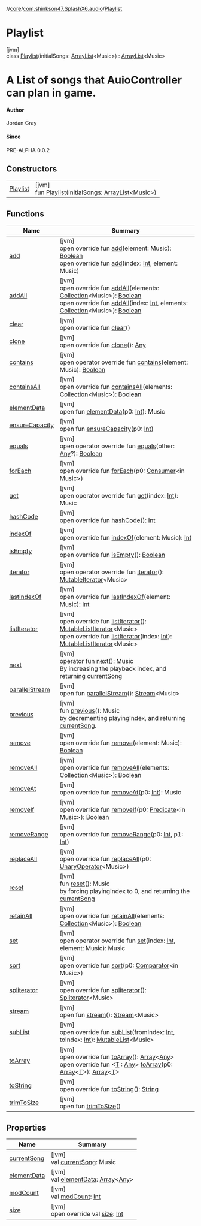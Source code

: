 //[core](../../../index.md)/[com.shinkson47.SplashX6.audio](../index.md)/[Playlist](index.md)

# Playlist

[jvm]\
class [Playlist](index.md)(initialSongs: [ArrayList](https://docs.oracle.com/javase/8/docs/api/java/util/ArrayList.html)&lt;Music&gt;) : [ArrayList](https://docs.oracle.com/javase/8/docs/api/java/util/ArrayList.html)&lt;Music&gt; 

# A List of songs that AuioController can plan in game.

#### Author

Jordan Gray

#### Since

PRE-ALPHA 0.0.2

## Constructors

| | |
|---|---|
| [Playlist](-playlist.md) | [jvm]<br>fun [Playlist](-playlist.md)(initialSongs: [ArrayList](https://docs.oracle.com/javase/8/docs/api/java/util/ArrayList.html)&lt;Music&gt;) |

## Functions

| Name | Summary |
|---|---|
| [add](index.md#-935848093%2FFunctions%2F971615585) | [jvm]<br>open override fun [add](index.md#-935848093%2FFunctions%2F971615585)(element: Music): [Boolean](https://kotlinlang.org/api/latest/jvm/stdlib/kotlin/-boolean/index.html)<br>open override fun [add](index.md#1967471866%2FFunctions%2F971615585)(index: [Int](https://kotlinlang.org/api/latest/jvm/stdlib/kotlin/-int/index.html), element: Music) |
| [addAll](index.md#-617826294%2FFunctions%2F971615585) | [jvm]<br>open override fun [addAll](index.md#-617826294%2FFunctions%2F971615585)(elements: [Collection](https://kotlinlang.org/api/latest/jvm/stdlib/kotlin.collections/-collection/index.html)&lt;Music&gt;): [Boolean](https://kotlinlang.org/api/latest/jvm/stdlib/kotlin/-boolean/index.html)<br>open override fun [addAll](index.md#1844997905%2FFunctions%2F971615585)(index: [Int](https://kotlinlang.org/api/latest/jvm/stdlib/kotlin/-int/index.html), elements: [Collection](https://kotlinlang.org/api/latest/jvm/stdlib/kotlin.collections/-collection/index.html)&lt;Music&gt;): [Boolean](https://kotlinlang.org/api/latest/jvm/stdlib/kotlin/-boolean/index.html) |
| [clear](../../com.shinkson47.SplashX6.game/-advancement-tree/index.md#-24309431%2FFunctions%2F971615585) | [jvm]<br>open override fun [clear](../../com.shinkson47.SplashX6.game/-advancement-tree/index.md#-24309431%2FFunctions%2F971615585)() |
| [clone](../../com.shinkson47.SplashX6.game/-advancement-tree/index.md#936115257%2FFunctions%2F971615585) | [jvm]<br>open override fun [clone](../../com.shinkson47.SplashX6.game/-advancement-tree/index.md#936115257%2FFunctions%2F971615585)(): [Any](https://kotlinlang.org/api/latest/jvm/stdlib/kotlin/-any/index.html) |
| [contains](index.md#2038080595%2FFunctions%2F971615585) | [jvm]<br>open operator override fun [contains](index.md#2038080595%2FFunctions%2F971615585)(element: Music): [Boolean](https://kotlinlang.org/api/latest/jvm/stdlib/kotlin/-boolean/index.html) |
| [containsAll](index.md#1857253%2FFunctions%2F971615585) | [jvm]<br>open override fun [containsAll](index.md#1857253%2FFunctions%2F971615585)(elements: [Collection](https://kotlinlang.org/api/latest/jvm/stdlib/kotlin.collections/-collection/index.html)&lt;Music&gt;): [Boolean](https://kotlinlang.org/api/latest/jvm/stdlib/kotlin/-boolean/index.html) |
| [elementData](../../com.shinkson47.SplashX6.game/-advancement-tree/index.md#2127961038%2FFunctions%2F971615585) | [jvm]<br>open fun [elementData](../../com.shinkson47.SplashX6.game/-advancement-tree/index.md#2127961038%2FFunctions%2F971615585)(p0: [Int](https://kotlinlang.org/api/latest/jvm/stdlib/kotlin/-int/index.html)): Music |
| [ensureCapacity](../../com.shinkson47.SplashX6.game/-advancement-tree/index.md#-1361101014%2FFunctions%2F971615585) | [jvm]<br>open fun [ensureCapacity](../../com.shinkson47.SplashX6.game/-advancement-tree/index.md#-1361101014%2FFunctions%2F971615585)(p0: [Int](https://kotlinlang.org/api/latest/jvm/stdlib/kotlin/-int/index.html)) |
| [equals](../../com.shinkson47.SplashX6.game/-advancement-tree/index.md#450163474%2FFunctions%2F971615585) | [jvm]<br>open operator override fun [equals](../../com.shinkson47.SplashX6.game/-advancement-tree/index.md#450163474%2FFunctions%2F971615585)(other: [Any](https://kotlinlang.org/api/latest/jvm/stdlib/kotlin/-any/index.html)?): [Boolean](https://kotlinlang.org/api/latest/jvm/stdlib/kotlin/-boolean/index.html) |
| [forEach](index.md#446802586%2FFunctions%2F971615585) | [jvm]<br>open override fun [forEach](index.md#446802586%2FFunctions%2F971615585)(p0: [Consumer](https://docs.oracle.com/javase/8/docs/api/java/util/function/Consumer.html)&lt;in Music&gt;) |
| [get](../../com.shinkson47.SplashX6.game/-advancement-tree/index.md#1986850878%2FFunctions%2F971615585) | [jvm]<br>open operator override fun [get](../../com.shinkson47.SplashX6.game/-advancement-tree/index.md#1986850878%2FFunctions%2F971615585)(index: [Int](https://kotlinlang.org/api/latest/jvm/stdlib/kotlin/-int/index.html)): Music |
| [hashCode](../../com.shinkson47.SplashX6.game/-advancement-tree/index.md#1188567444%2FFunctions%2F971615585) | [jvm]<br>open override fun [hashCode](../../com.shinkson47.SplashX6.game/-advancement-tree/index.md#1188567444%2FFunctions%2F971615585)(): [Int](https://kotlinlang.org/api/latest/jvm/stdlib/kotlin/-int/index.html) |
| [indexOf](index.md#148168251%2FFunctions%2F971615585) | [jvm]<br>open override fun [indexOf](index.md#148168251%2FFunctions%2F971615585)(element: Music): [Int](https://kotlinlang.org/api/latest/jvm/stdlib/kotlin/-int/index.html) |
| [isEmpty](../../com.shinkson47.SplashX6.game/-advancement-tree/index.md#996273107%2FFunctions%2F971615585) | [jvm]<br>open override fun [isEmpty](../../com.shinkson47.SplashX6.game/-advancement-tree/index.md#996273107%2FFunctions%2F971615585)(): [Boolean](https://kotlinlang.org/api/latest/jvm/stdlib/kotlin/-boolean/index.html) |
| [iterator](../../com.shinkson47.SplashX6.game/-advancement-tree/index.md#204273974%2FFunctions%2F971615585) | [jvm]<br>open operator override fun [iterator](../../com.shinkson47.SplashX6.game/-advancement-tree/index.md#204273974%2FFunctions%2F971615585)(): [MutableIterator](https://kotlinlang.org/api/latest/jvm/stdlib/kotlin.collections/-mutable-iterator/index.html)&lt;Music&gt; |
| [lastIndexOf](index.md#1093118833%2FFunctions%2F971615585) | [jvm]<br>open override fun [lastIndexOf](index.md#1093118833%2FFunctions%2F971615585)(element: Music): [Int](https://kotlinlang.org/api/latest/jvm/stdlib/kotlin/-int/index.html) |
| [listIterator](../../com.shinkson47.SplashX6.game/-advancement-tree/index.md#-1172936520%2FFunctions%2F971615585) | [jvm]<br>open override fun [listIterator](../../com.shinkson47.SplashX6.game/-advancement-tree/index.md#-1172936520%2FFunctions%2F971615585)(): [MutableListIterator](https://kotlinlang.org/api/latest/jvm/stdlib/kotlin.collections/-mutable-list-iterator/index.html)&lt;Music&gt;<br>open override fun [listIterator](../../com.shinkson47.SplashX6.game/-advancement-tree/index.md#1119542358%2FFunctions%2F971615585)(index: [Int](https://kotlinlang.org/api/latest/jvm/stdlib/kotlin/-int/index.html)): [MutableListIterator](https://kotlinlang.org/api/latest/jvm/stdlib/kotlin.collections/-mutable-list-iterator/index.html)&lt;Music&gt; |
| [next](next.md) | [jvm]<br>operator fun [next](next.md)(): Music<br>By increasing the playback index, and returning [currentSong](current-song.md) |
| [parallelStream](../../com.shinkson47.SplashX6.game/-advancement-tree/index.md#-1592339412%2FFunctions%2F971615585) | [jvm]<br>open fun [parallelStream](../../com.shinkson47.SplashX6.game/-advancement-tree/index.md#-1592339412%2FFunctions%2F971615585)(): [Stream](https://docs.oracle.com/javase/8/docs/api/java/util/stream/Stream.html)&lt;Music&gt; |
| [previous](previous.md) | [jvm]<br>fun [previous](previous.md)(): Music<br>by decrementing playingIndex, and returning [currentSong](current-song.md). |
| [remove](index.md#990024910%2FFunctions%2F971615585) | [jvm]<br>open override fun [remove](index.md#990024910%2FFunctions%2F971615585)(element: Music): [Boolean](https://kotlinlang.org/api/latest/jvm/stdlib/kotlin/-boolean/index.html) |
| [removeAll](index.md#-307225931%2FFunctions%2F971615585) | [jvm]<br>open override fun [removeAll](index.md#-307225931%2FFunctions%2F971615585)(elements: [Collection](https://kotlinlang.org/api/latest/jvm/stdlib/kotlin.collections/-collection/index.html)&lt;Music&gt;): [Boolean](https://kotlinlang.org/api/latest/jvm/stdlib/kotlin/-boolean/index.html) |
| [removeAt](../../com.shinkson47.SplashX6.game/-advancement-tree/index.md#-2012790965%2FFunctions%2F971615585) | [jvm]<br>open override fun [removeAt](../../com.shinkson47.SplashX6.game/-advancement-tree/index.md#-2012790965%2FFunctions%2F971615585)(p0: [Int](https://kotlinlang.org/api/latest/jvm/stdlib/kotlin/-int/index.html)): Music |
| [removeIf](index.md#-998509646%2FFunctions%2F971615585) | [jvm]<br>open override fun [removeIf](index.md#-998509646%2FFunctions%2F971615585)(p0: [Predicate](https://docs.oracle.com/javase/8/docs/api/java/util/function/Predicate.html)&lt;in Music&gt;): [Boolean](https://kotlinlang.org/api/latest/jvm/stdlib/kotlin/-boolean/index.html) |
| [removeRange](../../com.shinkson47.SplashX6.game/-advancement-tree/index.md#-1133643294%2FFunctions%2F971615585) | [jvm]<br>open override fun [removeRange](../../com.shinkson47.SplashX6.game/-advancement-tree/index.md#-1133643294%2FFunctions%2F971615585)(p0: [Int](https://kotlinlang.org/api/latest/jvm/stdlib/kotlin/-int/index.html), p1: [Int](https://kotlinlang.org/api/latest/jvm/stdlib/kotlin/-int/index.html)) |
| [replaceAll](index.md#-95644886%2FFunctions%2F971615585) | [jvm]<br>open override fun [replaceAll](index.md#-95644886%2FFunctions%2F971615585)(p0: [UnaryOperator](https://docs.oracle.com/javase/8/docs/api/java/util/function/UnaryOperator.html)&lt;Music&gt;) |
| [reset](reset.md) | [jvm]<br>fun [reset](reset.md)(): Music<br>by forcing playingIndex to 0, and returning the [currentSong](current-song.md) |
| [retainAll](index.md#-377706220%2FFunctions%2F971615585) | [jvm]<br>open override fun [retainAll](index.md#-377706220%2FFunctions%2F971615585)(elements: [Collection](https://kotlinlang.org/api/latest/jvm/stdlib/kotlin.collections/-collection/index.html)&lt;Music&gt;): [Boolean](https://kotlinlang.org/api/latest/jvm/stdlib/kotlin/-boolean/index.html) |
| [set](index.md#788986043%2FFunctions%2F971615585) | [jvm]<br>open operator override fun [set](index.md#788986043%2FFunctions%2F971615585)(index: [Int](https://kotlinlang.org/api/latest/jvm/stdlib/kotlin/-int/index.html), element: Music): Music |
| [sort](index.md#495575392%2FFunctions%2F971615585) | [jvm]<br>open override fun [sort](index.md#495575392%2FFunctions%2F971615585)(p0: [Comparator](https://docs.oracle.com/javase/8/docs/api/java/util/Comparator.html)&lt;in Music&gt;) |
| [spliterator](../../com.shinkson47.SplashX6.game/-advancement-tree/index.md#1642634169%2FFunctions%2F971615585) | [jvm]<br>open override fun [spliterator](../../com.shinkson47.SplashX6.game/-advancement-tree/index.md#1642634169%2FFunctions%2F971615585)(): [Spliterator](https://docs.oracle.com/javase/8/docs/api/java/util/Spliterator.html)&lt;Music&gt; |
| [stream](../../com.shinkson47.SplashX6.game/-advancement-tree/index.md#135225651%2FFunctions%2F971615585) | [jvm]<br>open fun [stream](../../com.shinkson47.SplashX6.game/-advancement-tree/index.md#135225651%2FFunctions%2F971615585)(): [Stream](https://docs.oracle.com/javase/8/docs/api/java/util/stream/Stream.html)&lt;Music&gt; |
| [subList](../../com.shinkson47.SplashX6.game/-advancement-tree/index.md#-1861460857%2FFunctions%2F971615585) | [jvm]<br>open override fun [subList](../../com.shinkson47.SplashX6.game/-advancement-tree/index.md#-1861460857%2FFunctions%2F971615585)(fromIndex: [Int](https://kotlinlang.org/api/latest/jvm/stdlib/kotlin/-int/index.html), toIndex: [Int](https://kotlinlang.org/api/latest/jvm/stdlib/kotlin/-int/index.html)): [MutableList](https://kotlinlang.org/api/latest/jvm/stdlib/kotlin.collections/-mutable-list/index.html)&lt;Music&gt; |
| [toArray](../../com.shinkson47.SplashX6.game/-advancement-tree/index.md#776741336%2FFunctions%2F971615585) | [jvm]<br>open override fun [toArray](../../com.shinkson47.SplashX6.game/-advancement-tree/index.md#776741336%2FFunctions%2F971615585)(): [Array](https://kotlinlang.org/api/latest/jvm/stdlib/kotlin/-array/index.html)&lt;[Any](https://kotlinlang.org/api/latest/jvm/stdlib/kotlin/-any/index.html)&gt;<br>open override fun &lt;[T](../../com.shinkson47.SplashX6.game/-advancement-tree/index.md#-268358819%2FFunctions%2F971615585) : [Any](https://kotlinlang.org/api/latest/jvm/stdlib/kotlin/-any/index.html)&gt; [toArray](../../com.shinkson47.SplashX6.game/-advancement-tree/index.md#-268358819%2FFunctions%2F971615585)(p0: [Array](https://kotlinlang.org/api/latest/jvm/stdlib/kotlin/-array/index.html)&lt;[T](../../com.shinkson47.SplashX6.game/-advancement-tree/index.md#-268358819%2FFunctions%2F971615585)&gt;): [Array](https://kotlinlang.org/api/latest/jvm/stdlib/kotlin/-array/index.html)&lt;[T](../../com.shinkson47.SplashX6.game/-advancement-tree/index.md#-268358819%2FFunctions%2F971615585)&gt; |
| [toString](../../com.shinkson47.SplashX6.game/-advancement-tree/index.md#-42557405%2FFunctions%2F971615585) | [jvm]<br>open override fun [toString](../../com.shinkson47.SplashX6.game/-advancement-tree/index.md#-42557405%2FFunctions%2F971615585)(): [String](https://kotlinlang.org/api/latest/jvm/stdlib/kotlin/-string/index.html) |
| [trimToSize](../../com.shinkson47.SplashX6.game/-advancement-tree/index.md#130278918%2FFunctions%2F971615585) | [jvm]<br>open fun [trimToSize](../../com.shinkson47.SplashX6.game/-advancement-tree/index.md#130278918%2FFunctions%2F971615585)() |

## Properties

| Name | Summary |
|---|---|
| [currentSong](current-song.md) | [jvm]<br>val [currentSong](current-song.md): Music |
| [elementData](../../com.shinkson47.SplashX6.game/-advancement-tree/index.md#-354673104%2FProperties%2F971615585) | [jvm]<br>val [elementData](../../com.shinkson47.SplashX6.game/-advancement-tree/index.md#-354673104%2FProperties%2F971615585): [Array](https://kotlinlang.org/api/latest/jvm/stdlib/kotlin/-array/index.html)&lt;[Any](https://kotlinlang.org/api/latest/jvm/stdlib/kotlin/-any/index.html)&gt; |
| [modCount](../../com.shinkson47.SplashX6.game/-advancement-tree/index.md#-207506750%2FProperties%2F971615585) | [jvm]<br>val [modCount](../../com.shinkson47.SplashX6.game/-advancement-tree/index.md#-207506750%2FProperties%2F971615585): [Int](https://kotlinlang.org/api/latest/jvm/stdlib/kotlin/-int/index.html) |
| [size](../../com.shinkson47.SplashX6.game/-advancement-tree/index.md#1363994755%2FProperties%2F971615585) | [jvm]<br>open override val [size](../../com.shinkson47.SplashX6.game/-advancement-tree/index.md#1363994755%2FProperties%2F971615585): [Int](https://kotlinlang.org/api/latest/jvm/stdlib/kotlin/-int/index.html) |
